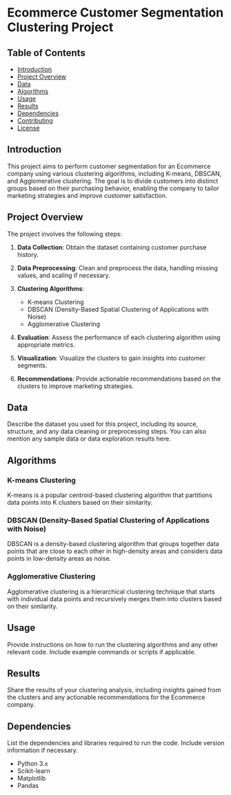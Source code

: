 

# Ecommerce Customer Segmentation Clustering Project

## Table of Contents

- [Introduction](#introduction)
- [Project Overview](#project-overview)
- [Data](#data)
- [Algorithms](#algorithms)
- [Usage](#usage)
- [Results](#results)
- [Dependencies](#dependencies)
- [Contributing](#contributing)
- [License](#license)

## Introduction

This project aims to perform customer segmentation for an Ecommerce company using various clustering algorithms, including K-means, DBSCAN, and Agglomerative clustering. The goal is to divide customers into distinct groups based on their purchasing behavior, enabling the company to tailor marketing strategies and improve customer satisfaction.

## Project Overview

The project involves the following steps:

1. **Data Collection**: Obtain the dataset containing customer purchase history.

2. **Data Preprocessing**: Clean and preprocess the data, handling missing values, and scaling if necessary.

3. **Clustering Algorithms**:
    - K-means Clustering
    - DBSCAN (Density-Based Spatial Clustering of Applications with Noise)
    - Agglomerative Clustering

4. **Evaluation**: Assess the performance of each clustering algorithm using appropriate metrics.

5. **Visualization**: Visualize the clusters to gain insights into customer segments.

6. **Recommendations**: Provide actionable recommendations based on the clusters to improve marketing strategies.

## Data

Describe the dataset you used for this project, including its source, structure, and any data cleaning or preprocessing steps. You can also mention any sample data or data exploration results here.

## Algorithms

### K-means Clustering

K-means is a popular centroid-based clustering algorithm that partitions data points into K clusters based on their similarity.

### DBSCAN (Density-Based Spatial Clustering of Applications with Noise)

DBSCAN is a density-based clustering algorithm that groups together data points that are close to each other in high-density areas and considers data points in low-density areas as noise.

### Agglomerative Clustering

Agglomerative clustering is a hierarchical clustering technique that starts with individual data points and recursively merges them into clusters based on their similarity.

## Usage

Provide instructions on how to run the clustering algorithms and any other relevant code. Include example commands or scripts if applicable.

## Results

Share the results of your clustering analysis, including insights gained from the clusters and any actionable recommendations for the Ecommerce company.

## Dependencies

List the dependencies and libraries required to run the code. Include version information if necessary.

- Python 3.x
- Scikit-learn
- Matplotlib
- Pandas



